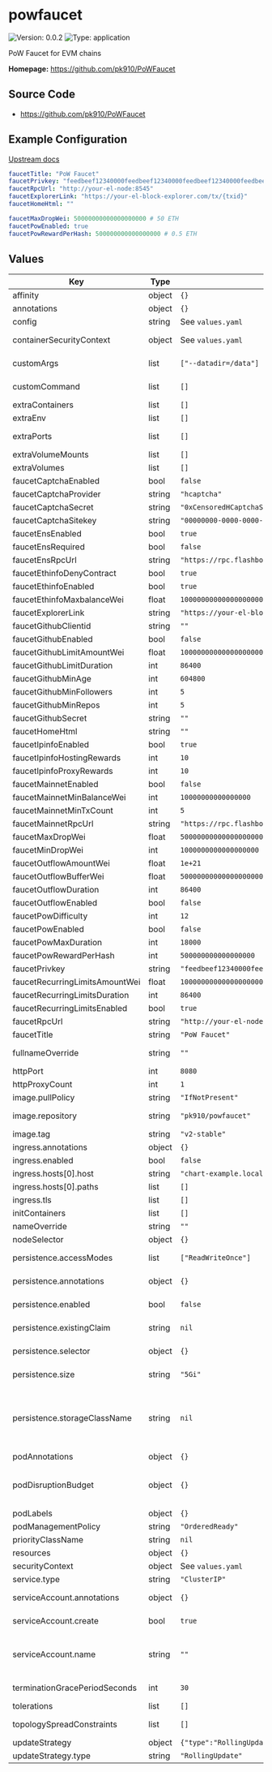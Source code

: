 
# powfaucet

![Version: 0.0.2](https://img.shields.io/badge/Version-0.0.2-informational?style=flat-square) ![Type: application](https://img.shields.io/badge/Type-application-informational?style=flat-square)

PoW Faucet for EVM chains

**Homepage:** <https://github.com/pk910/PoWFaucet>

## Source Code

* <https://github.com/pk910/PoWFaucet>

## Example Configuration

[Upstream docs](https://github.com/pk910/PoWFaucet/wiki/Operator-Wiki)

```yaml
faucetTitle: "PoW Faucet"
faucetPrivkey: "feedbeef12340000feedbeef12340000feedbeef12340000feedbeef12340000"
faucetRpcUrl: "http://your-el-node:8545"
faucetExplorerLink: "https://your-el-block-explorer.com/tx/{txid}"
faucetHomeHtml: ""

faucetMaxDropWei: 50000000000000000000 # 50 ETH
faucetPowEnabled: true
faucetPowRewardPerHash: 500000000000000000 # 0.5 ETH
```

## Values

| Key | Type | Default | Description |
|-----|------|---------|-------------|
| affinity | object | `{}` | Affinity configuration for pods |
| annotations | object | `{}` | Annotations for the StatefulSet |
| config | string | See `values.yaml` | Config file |
| containerSecurityContext | object | See `values.yaml` | The security context for containers |
| customArgs | list | `["--datadir=/data"]` | Custom args for the fauceth container |
| customCommand | list | `[]` | Command replacement for the fauceth container |
| extraContainers | list | `[]` | Additional containers |
| extraEnv | list | `[]` | Additional env variables |
| extraPorts | list | `[]` | Additional ports. Useful when using extraContainers |
| extraVolumeMounts | list | `[]` | Additional volume mounts |
| extraVolumes | list | `[]` | Additional volumes |
| faucetCaptchaEnabled | bool | `false` |  |
| faucetCaptchaProvider | string | `"hcaptcha"` |  |
| faucetCaptchaSecret | string | `"0xCensoredHCaptchaSecretKey"` |  |
| faucetCaptchaSitekey | string | `"00000000-0000-0000-0000-000000000000"` |  |
| faucetEnsEnabled | bool | `true` |  |
| faucetEnsRequired | bool | `false` |  |
| faucetEnsRpcUrl | string | `"https://rpc.flashbots.net/"` |  |
| faucetEthinfoDenyContract | bool | `true` |  |
| faucetEthinfoEnabled | bool | `true` |  |
| faucetEthinfoMaxbalanceWei | float | `100000000000000000000` |  |
| faucetExplorerLink | string | `"https://your-el-block-explorer.com/tx/{txid}"` |  |
| faucetGithubClientid | string | `""` |  |
| faucetGithubEnabled | bool | `false` |  |
| faucetGithubLimitAmountWei | float | `100000000000000000000` |  |
| faucetGithubLimitDuration | int | `86400` |  |
| faucetGithubMinAge | int | `604800` |  |
| faucetGithubMinFollowers | int | `5` |  |
| faucetGithubMinRepos | int | `5` |  |
| faucetGithubSecret | string | `""` |  |
| faucetHomeHtml | string | `""` |  |
| faucetIpinfoEnabled | bool | `true` |  |
| faucetIpinfoHostingRewards | int | `10` |  |
| faucetIpinfoProxyRewards | int | `10` |  |
| faucetMainnetEnabled | bool | `false` |  |
| faucetMainnetMinBalanceWei | int | `10000000000000000` |  |
| faucetMainnetMinTxCount | int | `5` |  |
| faucetMainnetRpcUrl | string | `"https://rpc.flashbots.net/"` |  |
| faucetMaxDropWei | float | `50000000000000000000` |  |
| faucetMinDropWei | int | `1000000000000000000` |  |
| faucetOutflowAmountWei | float | `1e+21` |  |
| faucetOutflowBufferWei | float | `500000000000000000000` |  |
| faucetOutflowDuration | int | `86400` |  |
| faucetOutflowEnabled | bool | `false` |  |
| faucetPowDifficulty | int | `12` |  |
| faucetPowEnabled | bool | `false` |  |
| faucetPowMaxDuration | int | `18000` |  |
| faucetPowRewardPerHash | int | `500000000000000000` |  |
| faucetPrivkey | string | `"feedbeef12340000feedbeef12340000feedbeef12340000feedbeef12340000"` |  |
| faucetRecurringLimitsAmountWei | float | `100000000000000000000` |  |
| faucetRecurringLimitsDuration | int | `86400` |  |
| faucetRecurringLimitsEnabled | bool | `true` |  |
| faucetRpcUrl | string | `"http://your-el-node:8545"` |  |
| faucetTitle | string | `"PoW Faucet"` |  |
| fullnameOverride | string | `""` | Overrides the chart's computed fullname |
| httpPort | int | `8080` |  |
| httpProxyCount | int | `1` |  |
| image.pullPolicy | string | `"IfNotPresent"` | fauceth container pull policy |
| image.repository | string | `"pk910/powfaucet"` | fauceth container image repository |
| image.tag | string | `"v2-stable"` | fauceth container image tag |
| ingress.annotations | object | `{}` | Annotations for Ingress |
| ingress.enabled | bool | `false` | Ingress resource for the HTTP API |
| ingress.hosts[0].host | string | `"chart-example.local"` |  |
| ingress.hosts[0].paths | list | `[]` |  |
| ingress.tls | list | `[]` | Ingress TLS |
| initContainers | list | `[]` | Additional init containers |
| nameOverride | string | `""` | Overrides the chart's name |
| nodeSelector | object | `{}` | Node selector for pods |
| persistence.accessModes | list | `["ReadWriteOnce"]` | Access mode for the volume claim template |
| persistence.annotations | object | `{}` | Annotations for volume claim template |
| persistence.enabled | bool | `false` | Uses an EmptyDir when not enabled |
| persistence.existingClaim | string | `nil` | Use an existing PVC when persistence.enabled |
| persistence.selector | object | `{}` | Selector for volume claim template |
| persistence.size | string | `"5Gi"` | Requested size for volume claim template |
| persistence.storageClassName | string | `nil` | Use a specific storage class E.g 'local-path' for local storage to achieve best performance Read more (https://github.com/rancher/local-path-provisioner) |
| podAnnotations | object | `{}` | Pod annotations |
| podDisruptionBudget | object | `{}` | Define the PodDisruptionBudget spec If not set then a PodDisruptionBudget will not be created |
| podLabels | object | `{}` | Pod labels |
| podManagementPolicy | string | `"OrderedReady"` | Pod management policy |
| priorityClassName | string | `nil` | Pod priority class |
| resources | object | `{}` | Resource requests and limits |
| securityContext | object | See `values.yaml` | The security context for pods |
| service.type | string | `"ClusterIP"` | Service type |
| serviceAccount.annotations | object | `{}` | Annotations to add to the service account |
| serviceAccount.create | bool | `true` | Specifies whether a service account should be created |
| serviceAccount.name | string | `""` | The name of the service account to use. If not set and create is true, a name is generated using the fullname template |
| terminationGracePeriodSeconds | int | `30` | How long to wait until the pod is forcefully terminated |
| tolerations | list | `[]` | Tolerations for pods |
| topologySpreadConstraints | list | `[]` | Topology Spread Constraints for pods |
| updateStrategy | object | `{"type":"RollingUpdate"}` | Update stategy for the Statefulset |
| updateStrategy.type | string | `"RollingUpdate"` | Update stategy type |
